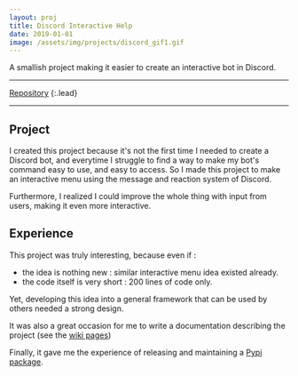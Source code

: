 ```yaml
---
layout: proj
title: Discord Interactive Help
date: 2019-01-01
image: /assets/img/projects/discord_gif1.gif
---
```


A smallish project making it easier to create an interactive bot in Discord. 

---

[Repository](https://github.com/astariul-colanim/discord_interactive_help)
{:.lead}

---

## Project

I created this project because it's not the first time I needed to create a Discord bot, and everytime I struggle to find a way to make my bot's command easy to use, and easy to access. So I made this project to make an interactive menu using the message and reaction system of Discord.

Furthermore, I realized I could improve the whole thing with input from users, making it even more interactive.

## Experience

This project was truly interesting, because even if :

* the idea is nothing new : similar interactive menu idea existed already.
* the code itself is very short : 200 lines of code only.

Yet, developing this idea into a general framework that can be used by others needed a strong design.

It was also a great occasion for me to write a documentation describing the project (see the [wiki pages](https://github.com/astariul/discord_interactive_help/wiki))

Finally, it gave me the experience of releasing and maintaining a [Pypi package](https://pypi.org/project/discord-interactive/).